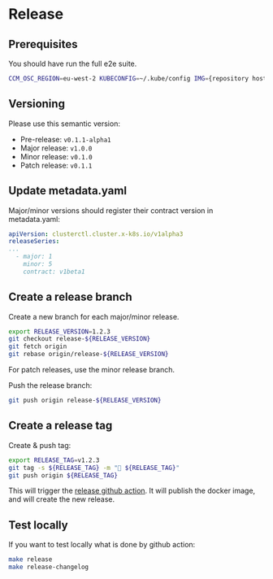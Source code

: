 
# Release

## Prerequisites

You should have run the full e2e suite.

```bash
CCM_OSC_REGION=eu-west-2 KUBECONFIG=~/.kube/config IMG={repository host}/outscale/cluster-api-outscale-controllers IMG_UPGRADE_FROM=ami-29e3ca13 IMG_UPGRADE_TO=ami-92d61a16 E2E_FOCUS=e2e make e2etest
```

## Versioning
Please use this semantic version:
- Pre-release: `v0.1.1-alpha1`
- Major release: `v1.0.0`
- Minor release: `v0.1.0`
- Patch release: `v0.1.1`

## Update metadata.yaml
Major/minor versions should register their contract version in metadata.yaml:
```yaml
apiVersion: clusterctl.cluster.x-k8s.io/v1alpha3
releaseSeries:
...
  - major: 1
    minor: 5
    contract: v1beta1
```

## Create a release branch
Create a new branch for each major/minor release.

```bash
export RELEASE_VERSION=1.2.3
git checkout release-${RELEASE_VERSION}
git fetch origin
git rebase origin/release-${RELEASE_VERSION}
```

For patch releases, use the minor release branch.

Push the release branch:
```bash
git push origin release-${RELEASE_VERSION}
```

## Create a release tag
Create & push tag:
```bash
export RELEASE_TAG=v1.2.3
git tag -s ${RELEASE_TAG} -m "🔖 ${RELEASE_TAG}"
git push origin ${RELEASE_TAG}
```

This will trigger the [release github action][release].
It will publish the docker image, and will create the new release.

## Test locally
If you want to test locally what is done by github action:
```bash
make release
make release-changelog
```

<!-- References -->
[release]: https://github.com/outscale-dev/cluster-api-provider-outscale/blob/main/.github/workflows/release.yml 
